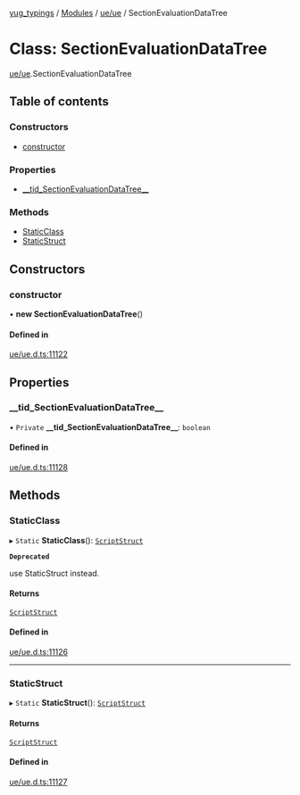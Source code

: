 [yug_typings](../README.md) / [Modules](../modules.md) / [ue/ue](../modules/ue_ue.md) / SectionEvaluationDataTree

# Class: SectionEvaluationDataTree

[ue/ue](../modules/ue_ue.md).SectionEvaluationDataTree

## Table of contents

### Constructors

- [constructor](ue_ue.SectionEvaluationDataTree.md#constructor)

### Properties

- [\_\_tid\_SectionEvaluationDataTree\_\_](ue_ue.SectionEvaluationDataTree.md#__tid_sectionevaluationdatatree__)

### Methods

- [StaticClass](ue_ue.SectionEvaluationDataTree.md#staticclass)
- [StaticStruct](ue_ue.SectionEvaluationDataTree.md#staticstruct)

## Constructors

### constructor

• **new SectionEvaluationDataTree**()

#### Defined in

[ue/ue.d.ts:11122](https://github.com/YugMetaverse/yug_typings/blob/b7d9b19/ue/ue.d.ts#L11122)

## Properties

### \_\_tid\_SectionEvaluationDataTree\_\_

• `Private` **\_\_tid\_SectionEvaluationDataTree\_\_**: `boolean`

#### Defined in

[ue/ue.d.ts:11128](https://github.com/YugMetaverse/yug_typings/blob/b7d9b19/ue/ue.d.ts#L11128)

## Methods

### StaticClass

▸ `Static` **StaticClass**(): [`ScriptStruct`](ue_ue.ScriptStruct.md)

**`Deprecated`**

use StaticStruct instead.

#### Returns

[`ScriptStruct`](ue_ue.ScriptStruct.md)

#### Defined in

[ue/ue.d.ts:11126](https://github.com/YugMetaverse/yug_typings/blob/b7d9b19/ue/ue.d.ts#L11126)

___

### StaticStruct

▸ `Static` **StaticStruct**(): [`ScriptStruct`](ue_ue.ScriptStruct.md)

#### Returns

[`ScriptStruct`](ue_ue.ScriptStruct.md)

#### Defined in

[ue/ue.d.ts:11127](https://github.com/YugMetaverse/yug_typings/blob/b7d9b19/ue/ue.d.ts#L11127)
